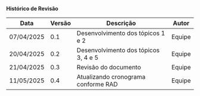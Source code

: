 **Histórico de Revisão**

| **Data**       | **Versão** | **Descrição**                        | **Autor** |
| -------------- | ---------- | ------------------------------------ | --------- |
| 07/04/2025     | 0.1        | Desenvolvimento dos tópicos 1 e 2    | Equipe    |
| 20/04/2025     | 0.2        | Desenvolvimento dos tópicos 3, 4 e 5 | Equipe    |
| 21/04/2025     | 0.3        | Revisão do documento                 | Equipe    |
| 11/05/2025     | 0.4        | Atualizando cronograma conforme RAD  | Equipe    |
